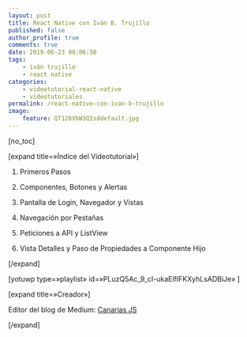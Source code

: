 ```yaml
---
layout: post
title: React Native con Iván B. Trujillo
published: false
author_profile: true
comments: true
date: 2019-06-23 06:06:50
tags:
    - iván trujillo
    - react native
categories:
    - videotutorial-react-native
    - videotutoriales
permalink: /react-native-con-ivan-b-trujillo
image:
    feature: QT128VbW3QIsddefault.jpg
---
```

[no_toc]
  
[expand title=&#187;Índice del Vídeotutorial&#187;]
  
1. Primeros Pasos
  
2. Componentes, Botones y Alertas
  
3. Pantalla de Login, Navegador y Vistas
  
4. Navegación por Pestañas
  
5. Peticiones a API y ListView
  
6. Vista Detalles y Paso de Propiedades a Componente Hijo
  
[/expand]

[yotuwp type=&#187;playlist&#187; id=&#187;PLuzQ5Ac\_9\_cI-ukaElfIFKXyhLsADBiJe&#187; ]

[expand title=&#187;Creador&#187;]
  
Editor del blog de Medium: [Canarias JS][1]
  
[/expand]

 [1]: https://medium.com/canariasjs "Ivan B. Trujillo es editor de Canarias JS"